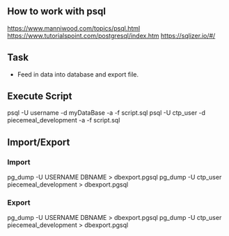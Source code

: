 ## How to work with psql
https://www.manniwood.com/topics/psql.html
https://www.tutorialspoint.com/postgresql/index.htm
https://sqlizer.io/#/

## Task
- Feed in data into database and export file.

## Execute Script

psql -U username -d myDataBase -a -f script.sql
psql -U ctp_user -d piecemeal_development -a -f script.sql

## Import/Export

### Import
pg_dump -U USERNAME DBNAME > dbexport.pgsql
pg_dump -U ctp_user piecemeal_development > dbexport.pgsql

### Export
pg_dump -U USERNAME DBNAME > dbexport.pgsql
pg_dump -U ctp_user piecemeal_development > dbexport.pgsql